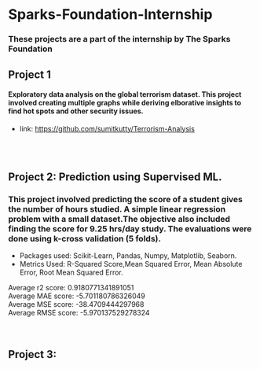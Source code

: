 # Sparks-Foundation-Internship
### These projects are a part of the internship by The Sparks Foundation


## Project 1
#### Exploratory data analysis on the global terrorism dataset. This project involved creating multiple graphs while deriving elborative insights to find hot spots and other security issues. 
* link: https://github.com/sumitkutty/Terrorism-Analysis
<br/> 
<br/>

## Project 2: Prediction using Supervised ML. 
### This project involved predicting the score of a student gives the number of hours studied. A simple linear regression problem with a small dataset.The objective also included finding the score for 9.25 hrs/day study. The evaluations were done using k-cross validation (5 folds).
* Packages used: Scikit-Learn, Pandas, Numpy, Matplotlib, Seaborn.
* Metrics Used: R-Squared Score,Mean Squared Error, Mean Absolute Error, Root Mean Squared Error. <br/>

Average r2 score:  0.9180771341891051<br/>
Average MAE score:  -5.701180786326049<br/>
Average MSE score:  -38.4709444297968<br/>
Average RMSE score:  -5.970137529278324<br/>
<br/>
<br/>

## Project 3:
